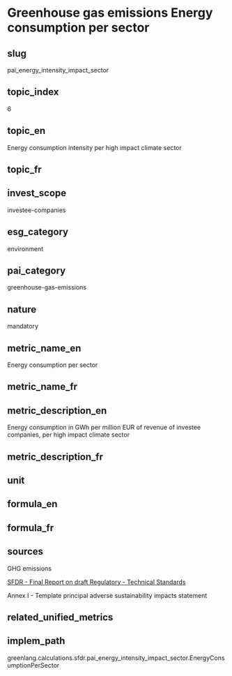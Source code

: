 # Greenhouse gas emissions Energy consumption per sector


## slug

pai_energy_intensity_impact_sector

## topic_index

6

## topic_en

Energy consumption intensity per high impact climate sector

## topic_fr



## invest_scope

investee-companies

## esg_category

environment

## pai_category

greenhouse-gas-emissions

## nature

mandatory

## metric_name_en

Energy consumption per sector

## metric_name_fr



## metric_description_en

Energy consumption in GWh per million EUR of revenue of investee companies, per high impact climate sector

## metric_description_fr



## unit



## formula_en



## formula_fr



## sources


GHG emissions  

[SFDR - Final Report on draft Regulatory - Technical Standards](https://www.eiopa.europa.eu/sites/default/files/publications/reports/jc-2021-03-joint-esas-final-report-on-rts-under-sfdr.pdf)  

Annex I - Template principal adverse sustainability impacts statement
 

## related_unified_metrics



## implem_path

greenlang.calculations.sfdr.pai_energy_intensity_impact_sector.EnergyConsumptionPerSector
            